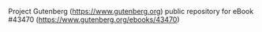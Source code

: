 Project Gutenberg (https://www.gutenberg.org) public repository for eBook #43470 (https://www.gutenberg.org/ebooks/43470)
